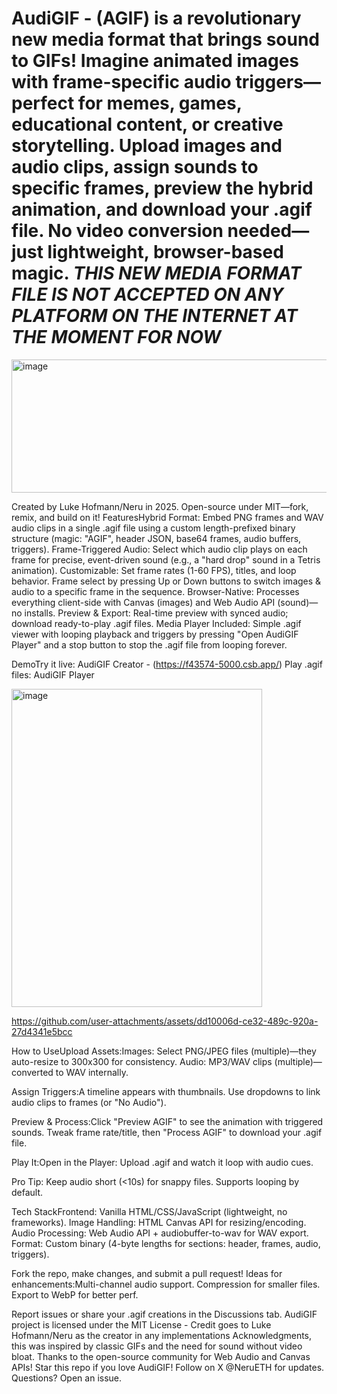 # AudiGIF - (AGIF) is a revolutionary new media format that brings sound to GIFs! Imagine animated images with frame-specific audio triggers—perfect for memes, games, educational content, or creative storytelling. Upload images and audio clips, assign sounds to specific frames, preview the hybrid animation, and download your .agif file. No video conversion needed—just lightweight, browser-based magic. *THIS NEW MEDIA FORMAT FILE IS NOT ACCEPTED ON ANY PLATFORM ON THE INTERNET AT THE MOMENT FOR NOW*
<img width="1350" height="213" alt="image" src="https://github.com/user-attachments/assets/9f6d99fe-1e9a-42e8-880a-3deb588ed0af" />


Created by Luke Hofmann/Neru in 2025. Open-source under MIT—fork, remix, and build on it! FeaturesHybrid Format: Embed PNG frames and WAV audio clips in a single .agif file using a custom length-prefixed binary structure (magic: "AGIF", header JSON, base64 frames, audio buffers, triggers).
Frame-Triggered Audio: Select which audio clip plays on each frame for precise, event-driven sound (e.g., a "hard drop" sound in a Tetris animation).
Customizable: Set frame rates (1-60 FPS), titles, and loop behavior.
Frame select by pressing Up or Down buttons to switch images & audio to a specific frame in the sequence. 
Browser-Native: Processes everything client-side with Canvas (images) and Web Audio API (sound)—no installs.
Preview & Export: Real-time preview with synced audio; download ready-to-play .agif files.
Media Player Included: Simple .agif viewer with looping playback and triggers by pressing "Open AudiGIF Player" and a stop button to stop the .agif file from looping forever.

 DemoTry it live: AudiGIF Creator - (https://f43574-5000.csb.app/)
Play .agif files: AudiGIF Player

<img width="401" height="509" alt="image" src="https://github.com/user-attachments/assets/7cb148fb-27be-4f17-b3dc-58fbac77bb93" />


https://github.com/user-attachments/assets/dd10006d-ce32-489c-920a-27d4341e5bcc



How to UseUpload Assets:Images: Select PNG/JPEG files (multiple)—they auto-resize to 300x300 for consistency.
Audio: MP3/WAV clips (multiple)—converted to WAV internally.

Assign Triggers:A timeline appears with thumbnails.
Use dropdowns to link audio clips to frames (or "No Audio").

Preview & Process:Click "Preview AGIF" to see the animation with triggered sounds.
Tweak frame rate/title, then "Process AGIF" to download your .agif file.

Play It:Open in the Player: Upload .agif and watch it loop with audio cues.

Pro Tip: Keep audio short (<10s) for snappy files. Supports looping by default.

Tech StackFrontend: Vanilla HTML/CSS/JavaScript (lightweight, no frameworks).
Image Handling: HTML Canvas API for resizing/encoding.
Audio Processing: Web Audio API + audiobuffer-to-wav for WAV export.
Format: Custom binary (4-byte lengths for sections: header, frames, audio, triggers).

Fork the repo, make changes, and submit a pull request! Ideas for enhancements:Multi-channel audio support.
Compression for smaller files.
Export to WebP for better perf.

Report issues or share your .agif creations in the Discussions tab. AudiGIF project is licensed under the MIT License - Credit goes to Luke Hofmann/Neru as the creator in any implementations Acknowledgments, this was inspired by classic GIFs and the need for sound without video bloat. Thanks to the open-source community for Web Audio and Canvas APIs! Star this repo if you love AudiGIF! Follow on X @NeruETH
 for updates. Questions? Open an issue.
